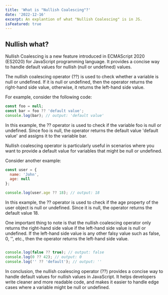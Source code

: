 ```yaml
---
title: 'What is "Nullish Coalescing"?'
date: '2022-12-16'
excerpt: An explantion of what "Nullish Coalescing" is in JS. 
isFeatured: true
---
```

## Nullish what?

Nullish Coalescing is a new feature introduced in ECMAScript 2020 (ES2020) for JavaScript programming language. It provides a concise way to handle default values for nullish (null or undefined) values.

The nullish coalescing operator (??) is used to check whether a variable is null or undefined. If it is null or undefined, then the operator returns the right-hand side value, otherwise, it returns the left-hand side value.

For example, consider the following code:

```js
const foo = null;
const bar = foo ?? 'default value';
console.log(bar); // output: 'default value'
```

In this example, the ?? operator is used to check if the variable foo is null or undefined. Since foo is null, the operator returns the default value 'default value' and assigns it to the variable bar.

Nullish coalescing operator is particularly useful in scenarios where you want to provide a default value for variables that might be null or undefined.

Consider another example:

```js
const user = {
  name: 'John',
  age: null
};

console.log(user.age ?? 18); // output: 18
```
In this example, the ?? operator is used to check if the age property of the user object is null or undefined. Since it is null, the operator returns the default value 18.

One important thing to note is that the nullish coalescing operator only returns the right-hand side value if the left-hand side value is null or undefined. If the left-hand side value is any other falsy value such as false, 0, '', etc., then the operator returns the left-hand side value.

```js

console.log(false ?? true); // output: false
console.log(0 ?? 42); // output: 0
console.log('' ?? 'default'); // output: ''

```

In conclusion, the nullish coalescing operator (??) provides a concise way to handle default values for nullish values in JavaScript. It helps developers write cleaner and more readable code, and makes it easier to handle edge cases where a variable might be null or undefined.



